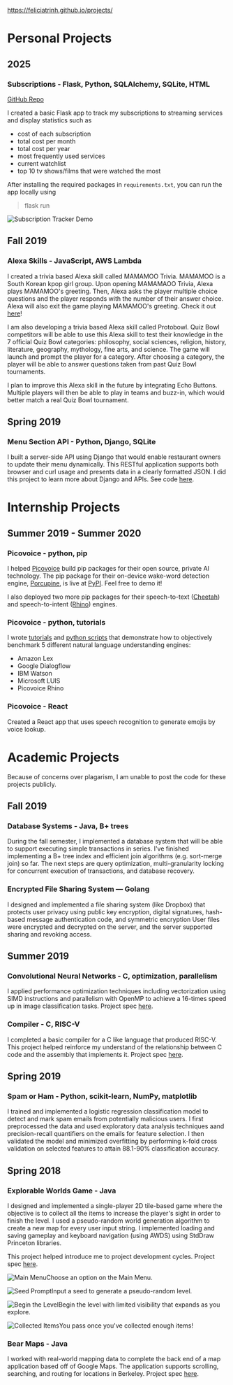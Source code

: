 https://feliciatrinh.github.io/projects/

# Personal Projects

## 2025

### Subscriptions - Flask, Python, SQLAlchemy, SQLite, HTML

[GitHub Repo](https://github.com/feliciatrinh/subscriptions/tree/main)

I created a basic Flask app to track my subscriptions to streaming services and display statistics such as
- cost of each subscription
- total cost per month
- total cost per year
- most frequently used services
- current watchlist
- top 10 tv shows/films that were watched the most

After installing the required packages in `requirements.txt`, you can run the app locally using
> flask run

![Subscription Tracker Demo](assets/images/SubscriptionTrackerDemo.gif)

## Fall 2019
### Alexa Skills - JavaScript, AWS Lambda
I created a trivia based Alexa skill called MAMAMOO Trivia. MAMAMOO is a South Korean kpop girl group. Upon opening MAMAMAOO Trivia, Alexa plays MAMAMOO's greeting.
Then, Alexa asks the player multiple choice questions and the player responds with the number of their answer choice. Alexa will also exit the game playing MAMAMOO's greeting.
Check it out [here](https://tinyurl.com/mamamootrivia)!

I am also developing a trivia based Alexa skill called Protobowl.
Quiz Bowl competitors will be able to use this Alexa skill to test their knowledge in the 7 official Quiz Bowl categories: philosophy, social sciences, religion, history, literature, geography, mythology, fine arts, and science.
The game will launch and prompt the player for a category.
After choosing a category, the player will be able to answer questions taken from past Quiz Bowl tournaments.

I plan to improve this Alexa skill in the future by integrating Echo Buttons.
Multiple players will then be able to play in teams and buzz-in, which would better match a real Quiz Bowl tournament.

## Spring 2019
### Menu Section API - Python, Django, SQLite
I built a server-side API using Django that would enable restaurant owners to update their menu dynamically. This RESTful application supports both browser and curl usage and presents data in a clearly formatted JSON.
I did this project to learn more about Django and APIs.
See code [here](https://github.com/feliciatrinh/api-menu-section).

# Internship Projects

## Summer 2019 - Summer 2020
### Picovoice - python, pip
I helped [Picovoice](https://picovoice.ai/) build pip packages for their open source, private AI technology. The pip package for their on-device wake-word detection engine, [Porcupine](https://github.com/picovoice/porcupine), is live at [PyPI](https://pypi.org/project/pvporcupine/). Feel free to demo it!

I also deployed two more pip packages for their speech-to-text ([Cheetah](https://github.com/picovoice/cheetah)) and speech-to-intent ([Rhino](https://github.com/picovoice/rhino)) engines.

### Picovoice - python, tutorials

I wrote [tutorials](https://picovoice.ai/tutorials/) and [python scripts](https://github.com/feliciatrinh/speech-to-intent-benchmark) that demonstrate how to objectively benchmark 5 different natural language understanding engines:
- Amazon Lex
- Google Dialogflow
- IBM Watson
- Microsoft LUIS
- Picovoice Rhino

### Picovoice - React

Created a React app that uses speech recognition to generate emojis by voice lookup.

# Academic Projects
Because of concerns over plagarism, I am unable to post the code for these projects publicly.

## Fall 2019
### Database Systems - Java, B+ trees
During the fall semester, I implemented a database system that will be able to support executing simple transactions in series. I've finished implementing a B+ tree index and efficient join algorithms (e.g. sort-merge join) so far. The next steps are query optimization, multi-granularity locking for concurrent execution of transactions, and database recovery.

### Encrypted File Sharing System — Golang

I designed and implemented a file sharing system (like Dropbox) that protects user privacy using public key encryption, digital signatures, hash-based message authentication code, and symmetric encryption
User files were encrypted and decrypted on the server, and the server supported sharing and revoking access.

## Summer 2019
### Convolutional Neural Networks - C, optimization, parallelism
I applied performance optimization techniques including vectorization using SIMD instructions and parallelism with OpenMP to achieve a 16-times speed up in image classification tasks.
Project spec [here](https://inst.eecs.berkeley.edu/~cs61c/su19//projects/proj4/).

### Compiler - C, RISC-V
I completed a basic compiler for a C like language that produced RISC-V. This project helped reinforce my understand of the relationship between C code and the assembly that implements it.
Project spec [here](https://inst.eecs.berkeley.edu/~cs61c/su19//projects/proj2/).

## Spring 2019
### Spam or Ham - Python, scikit-learn, NumPy, matplotlib
I trained and implemented a logistic regression classification model to detect and mark spam emails from potentially malicious users. I first preprocessed the data and used exploratory data analysis techniques aand precision-recall quantifiers on the emails for feature selection. I then validated the model and minimized overfitting by performing k-fold cross validation on selected features to attain 88.1-90% classification accuracy.

## Spring 2018
### Explorable Worlds Game - Java
I designed and implemented a single-player 2D tile-based game where the objective is to collect all the items to increase the player's sight in order to finish the level. I used a pseudo-random world generation algorithm to create a new map for every user input string. I implemented loading and saving gameplay and keyboard navigation (using AWDS) using StdDraw Princeton libraries.

This project helped introduce me to project development cycles.
Project spec [here](https://sp18.datastructur.es/materials/proj/proj2/proj2).

![Main Menu](assets/images/main-menu.png)Choose an option on the Main Menu.

![Seed Prompt](assets/images/seed-prompt.png)Input a seed to generate a pseudo-random level.

![Begin the Level](assets/images/begin-level.png)Begin the level with limited visibility that expands as you explore.

![Collected Items](assets/images/four-items.png)You pass once you've collected enough items!

### Bear Maps - Java
I worked with real-world mapping data to complete the back end of a map application based off of Google Maps. The application supports scrolling, searching, and routing for locations in Berkeley.
Project spec [here](https://sp18.datastructur.es/materials/proj/proj3/proj3).
